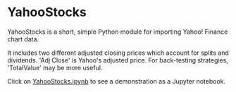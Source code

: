 # YahooStocks

YahooStocks is a short, simple Python module for importing Yahoo! Finance chart data.

It includes two different adjusted closing prices which account for splits and dividends. 'Adj Close' is Yahoo's adjusted price. For back-testing strategies, 'TotalValue' may be more useful.

Click on [YahooStocks.ipynb](https://github.com/samkennerly/YahooStocks/blob/master/YahooStocks.ipynb) to see a demonstration as a Jupyter notebook.
